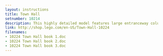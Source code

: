 ```yaml
---
layout: instructions
title: Town Hall
setnumber: 10214
description: This highly detailed model features large entranceway columns, a coat of arms, a tall bell tower with clock and a large skylight that lets you see inside! On the ground floor, the large hall, tax office and auditorium have everything you need to run the town. Take the working elevator up to the secretary and mayor’s offices on the second floor, realistically furnished with desks, chairs, paintings and even a frog sculpture. Hold a meeting and address the town’s citizens at the podium! On the third floor, a spacious meeting room features a large conference table, chairs, globe and plants.
link: http://shop.lego.com/en-US/Town-Hall-10224
filenames: 
- 10224 Town Hall book 1.doc
- 10224 Town Hall book 2.doc
- 10224 Town Hall book 3.doc
---
```


